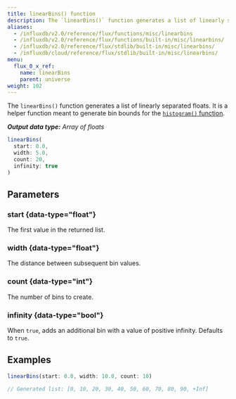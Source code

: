 ```yaml
---
title: linearBins() function
description: The `linearBins()` function generates a list of linearly separated floats.
aliases:
  - /influxdb/v2.0/reference/flux/functions/misc/linearbins
  - /influxdb/v2.0/reference/flux/functions/built-in/misc/linearbins/
  - /influxdb/v2.0/reference/flux/stdlib/built-in/misc/linearbins/
  - /influxdb/cloud/reference/flux/stdlib/built-in/misc/linearbins/
menu:
  flux_0_x_ref:
    name: linearBins
    parent: universe
weight: 102
---
```


The `linearBins()` function generates a list of linearly separated floats.
It is a helper function meant to generate bin bounds for the
[`histogram()` function](/flux/v0.x/stdlib/universe/histogram).

_**Output data type:** Array of floats_

```js
linearBins(
  start: 0.0,
  width: 5.0,
  count: 20,
  infinity: true
)
```

## Parameters

### start {data-type="float"}
The first value in the returned list.

### width {data-type="float"}
The distance between subsequent bin values.

### count {data-type="int"}
The number of bins to create.

### infinity {data-type="bool"}
When `true`, adds an additional bin with a value of positive infinity.
Defaults to `true`.

## Examples

```js
linearBins(start: 0.0, width: 10.0, count: 10)

// Generated list: [0, 10, 20, 30, 40, 50, 60, 70, 80, 90, +Inf]
```
